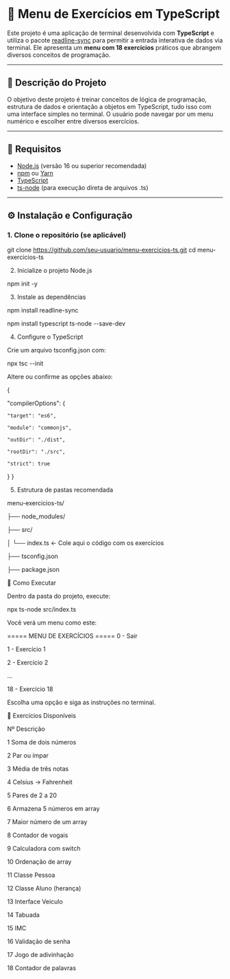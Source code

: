 # 📘 Menu de Exercícios em TypeScript

Este projeto é uma aplicação de terminal desenvolvida com **TypeScript** e utiliza o pacote [readline-sync](https://www.npmjs.com/package/readline-sync) para permitir a entrada interativa de dados via terminal. Ele apresenta um **menu com 18 exercícios** práticos que abrangem diversos conceitos de programação.

---

## 🧩 Descrição do Projeto

O objetivo deste projeto é treinar conceitos de lógica de programação, estrutura de dados e orientação a objetos em TypeScript, tudo isso com uma interface simples no terminal. O usuário pode navegar por um menu numérico e escolher entre diversos exercícios.

---

## 🧰 Requisitos

- [Node.js](https://nodejs.org/) (versão 16 ou superior recomendada)
- [npm](https://www.npmjs.com/) ou [Yarn](https://yarnpkg.com/)
- [TypeScript](https://www.typescriptlang.org/)
- [ts-node](https://typestrong.org/ts-node/) (para execução direta de arquivos .ts)

---

## ⚙️ Instalação e Configuração

### 1. Clone o repositório (se aplicável)

git clone https://github.com/seu-usuario/menu-exercicios-ts.git
cd menu-exercicios-ts


2. Inicialize o projeto Node.js

npm init -y


3. Instale as dependências

npm install readline-sync

npm install typescript ts-node --save-dev


4. Configure o TypeScript

Crie um arquivo tsconfig.json com:

npx tsc --init

Altere ou confirme as opções abaixo:


{
  
  "compilerOptions": {
    
    "target": "es6",
    
    "module": "commonjs",
   
    "outDir": "./dist",
    
    "rootDir": "./src",
    
    "strict": true
 
  }
}


5. Estrutura de pastas recomendada

menu-exercicios-ts/

├── node_modules/

├── src/

│   └── index.ts   ← Cole aqui o código com os exercícios

├── tsconfig.json

├── package.json

🚀 Como Executar

Dentro da pasta do projeto, execute:

npx ts-node src/index.ts

Você verá um menu como este:


===== MENU DE EXERCÍCIOS =====
0 - Sair

1 - Exercício 1

2 - Exercício 2

...

18 - Exercício 18

Escolha uma opção e siga as instruções no terminal.


🧪 Exercícios Disponíveis

Nº	Descrição

1	Soma de dois números

2	Par ou ímpar

3	Média de três notas

4	Celsius → Fahrenheit

5	Pares de 2 a 20

6	Armazena 5 números em array

7	Maior número de um array

8	Contador de vogais

9	Calculadora com switch

10	Ordenação de array

11	Classe Pessoa

12	Classe Aluno (herança)

13	Interface Veiculo

14	Tabuada

15	IMC

16	Validação de senha

17	Jogo de adivinhação

18	Contador de palavras


